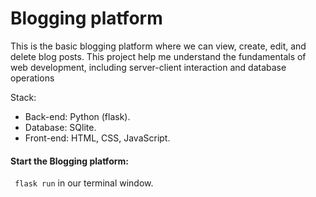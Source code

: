 # Blogging platform
This is the basic blogging platform where we can view, create, edit, and delete blog posts. This project help me understand the fundamentals of web development, including server-client interaction and database operations

Stack:
- Back-end: Python (flask).
- Database: SQlite.
- Front-end: HTML, CSS, JavaScript.


#### Start the Blogging platform:
``` flask run```
in our terminal window.
